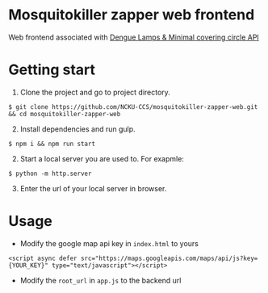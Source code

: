 # Mosquitokiller zapper web frontend
Web frontend associated with [Dengue Lamps & Minimal covering circle API](https://github.com/NCKU-CCS/Mosquitokiller-Bucket-API)

# Getting start
1. Clone the project and go to project directory.

`$ git clone https://github.com/NCKU-CCS/mosquitokiller-zapper-web.git && cd mosquitokiller-zapper-web`

2. Install dependencies and run gulp.

`$ npm i && npm run start`

2. Start a local server you are used to. For exapmle:

`$ python -m http.server`

3. Enter the url of your local server in browser.

# Usage
- Modify the google map api key in `index.html` to yours

`<script async defer src="https://maps.googleapis.com/maps/api/js?key={YOUR_KEY}" type="text/javascript"></script>`

- Modify the `root_url` in `app.js` to the backend url
